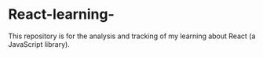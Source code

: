 # React-learning-
This repository is for the analysis and tracking of my learning about React (a JavaScript library).
